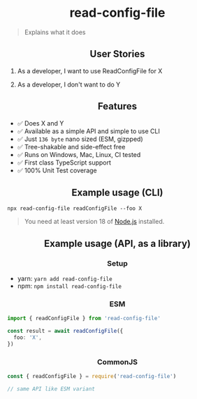 <h1 align="center">read-config-file</h1>

> Explains what it does

<h2 align="center">User Stories</h2>

1. As a developer, I want to use ReadConfigFile for X

2. As a developer, I don't want to do Y

<h2 align="center">Features</h2>

- ✅ Does X and Y
- ✅ Available as a simple API and simple to use CLI
- ✅ Just `136 byte` nano sized (ESM, gizpped)
- ✅ Tree-shakable and side-effect free
- ✅ Runs on Windows, Mac, Linux, CI tested
- ✅ First class TypeScript support
- ✅ 100% Unit Test coverage

<h2 align="center">Example usage (CLI)</h2>

`npx read-config-file readConfigFile --foo X`

> You need at least version 18 of [Node.js](https://www.nodejs.org) installed.

<h2 align="center">Example usage (API, as a library)</h2>

<h3 align="center">Setup</h2>

- yarn: `yarn add read-config-file`
- npm: `npm install read-config-file`

<h3 align="center">ESM</h2>

```ts
import { readConfigFile } from 'read-config-file'

const result = await readConfigFile({
  foo: 'X',
})
```

<h3 align="center">CommonJS</h2>

```ts
const { readConfigFile } = require('read-config-file')

// same API like ESM variant
```

